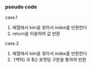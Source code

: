 ### pseudo code
case.1
1. 배열에서 kim을 찾아서 index를 반환한다
2. return을 이용하여 값 반환

case.2
1. 배열에서 kim을 찾아서 index를 반환한다
2. `(백틱) 과 ${} 포맷팅 구문을 통하여 반환
